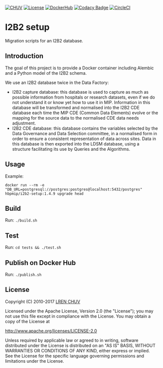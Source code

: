 [![CHUV](https://img.shields.io/badge/CHUV-LREN-AF4C64.svg)](https://www.unil.ch/lren/en/home.html) [![License](https://img.shields.io/badge/license-Apache--2.0-blue.svg)](https://github.com/LREN-CHUV/i2b2-setup/blob/master/LICENSE) [![DockerHub](https://img.shields.io/badge/docker-hbpmip%2Fi2b2--setup-008bb8.svg)](https://hub.docker.com/r/hbpmip/i2b2-setup/) [![Codacy Badge](https://api.codacy.com/project/badge/Grade/365ece9e92c042568a1f68e6650ff6b9)](https://www.codacy.com/app/hbp-mip/i2b2-setup?utm_source=github.com&amp;utm_medium=referral&amp;utm_content=LREN-CHUV/i2b2-setup&amp;utm_campaign=Badge_Grade) [![CircleCI](https://circleci.com/gh/LREN-CHUV/i2b2-setup.svg?style=svg)](https://circleci.com/gh/LREN-CHUV/i2b2-setup)

# I2B2 setup

Migration scripts for an I2B2 database.

## Introduction

The goal of this project is to provide a Docker container including Alembic and a Python model of the I2B2 schema.

We use an I2B2 database twice in the Data Factory:

* I2B2 capture database: this database is used to capture as much as possible information from hospitals or research datasets, even if we do not understand it or know yet how to use it in MIP. Information in this database will be transformed and normalised into the I2B2 CDE database each time the MIP CDE (Common Data Elements) evolve or the mapping for the source data to the normalised CDE data needs adjustment.
* I2B2 CDE database: this database contains the variables selected by the Data Governance and Data Selection committee, in a normalised form in order to ensure a consistent representation of data across sites. Data in this database is then exported into the LDSM database, using a structure facilitating its use by Queries and the Algorithms.

## Usage

Example:

`docker run --rm -e "DB_URL=postgresql://postgres:postgres@localhost:5432/postgres" hbpmip/i2b2-setup:1.4.9 upgrade head`

## Build

Run: `./build.sh`

## Test

Run: `cd tests && ./test.sh`

## Publish on Docker Hub

Run: `./publish.sh`

## License

Copyright (C) 2010-2017 [LREN CHUV](https://www.unil.ch/lren/en/home.html)

Licensed under the Apache License, Version 2.0 (the "License");
you may not use this file except in compliance with the License.
You may obtain a copy of the License at

http://www.apache.org/licenses/LICENSE-2.0

Unless required by applicable law or agreed to in writing, software
distributed under the License is distributed on an "AS IS" BASIS,
WITHOUT WARRANTIES OR CONDITIONS OF ANY KIND, either express or implied.
See the License for the specific language governing permissions and
limitations under the License.
